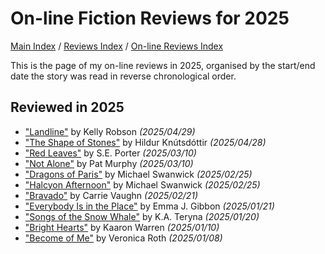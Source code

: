 # On-line Fiction Reviews for 2025

[Main Index](../../../README.md) / [Reviews Index](../../README.md) / [On-line Reviews Index](../README.md)

This is the page of my on-line reviews in 2025, organised by the start/end date the story was read in reverse chronological order.

## Reviewed in 2025

- ["Landline"](20250429-Landline.md) by Kelly Robson *(2025/04/29)*
- ["The Shape of Stones"](20250428-ShapeStones.md) by Hildur Knútsdóttir *(2025/04/28)*
- ["Red Leaves"](20250310-RedLeaves.md) by S.E. Porter *(2025/03/10)*
- ["Not Alone"](20250310-NotAlone.md) by Pat Murphy *(2025/03/10)*
- ["Dragons of Paris"](20250225-DragonsParis.md) by Michael Swanwick *(2025/02/25)*
- ["Halcyon Afternoon"](20250225-HalcyonAfternoon.md) by Michael Swanwick *(2025/02/25)*
- ["Bravado"](20250221-Bravado.md) by Carrie Vaughn *(2025/02/21)*
- ["Everybody Is in the Place"](20250121-EverybodyInPlace.md) by Emma J. Gibbon *(2025/01/21)*
- ["Songs of the Snow Whale"](20250120-SongsSnowWhale.md) by K.A. Teryna *(2025/01/20)*
- ["Bright Hearts"](20250110-BrightHearts.md) by Kaaron Warren *(2025/01/10)*
- ["Become of Me"](20250108-BecomeOfMe.md) by Veronica Roth *(2025/01/08)*
